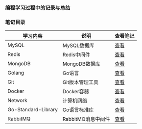 ### 编程学习过程中的记录与总结



### 笔记目录

| 学习内容            | 说明               | 查看笔记                                                     |
| ------------------- | ------------------ | ------------------------------------------------------------ |
| MySQL               | MySQL数据库        | [查看](https://github.com/gothicrush/learning/tree/master/MySQL) |
| Redis               | Redis中间件        | [查看](https://github.com/gothicrush/learning/tree/master/Redis) |
| MongoDB             | MongoDB数据库      | [查看](https://github.com/gothicrush/learning/tree/master/MongoDB) |
| Golang              | Go语言             | [查看](https://github.com/gothicrush/learning/tree/master/Golang) |
| Git                 | Git版本管理工具    | [查看](https://github.com/gothicrush/learning/tree/master/Git) |
| Docker              | Docker容器         | [查看](https://github.com/gothicrush/learning/tree/master/Docker) |
| Network             | 计算机网络         | [查看](https://github.com/gothicrush/learning/tree/master/Network) |
| Go-Standard-Library | Go语言标准库       | [查看](https://github.com/gothicrush/learning/tree/master/Go-Standard-Library) |
| RabbitMQ            | RabbitMQ消息中间件 | [查看](https://github.com/gothicrush/learning/tree/master/RabbitMQ) |

